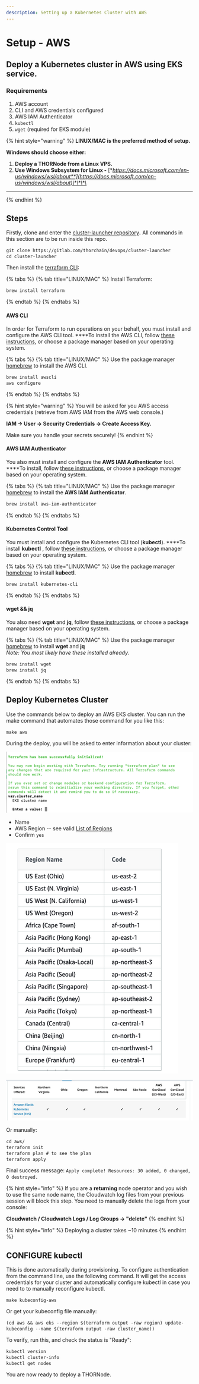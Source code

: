 ```yaml
---
description: Setting up a Kubernetes Cluster with AWS
---
```


# Setup - AWS

## **Deploy a Kubernetes cluster in AWS using EKS service.**

### **Requirements**

1. AWS account
2. CLI and AWS credentials configured
3. AWS IAM Authenticator
4. `kubectl`
5. `wget` \(required for EKS module\)

{% hint style="warning" %}
**LINUX/MAC is the preferred method of setup.**

 **Windows should choose either:**

1. **Deploy a THORNode from a Linux VPS.**
2. **Use Windows Subsystem for Linux -** [**https://docs.microsoft.com/en-us/windows/wsl/about**](https://docs.microsoft.com/en-us/windows/wsl/about)\*\*\*\*

 ****
{% endhint %}

## **Steps**

Firstly, clone and enter the [cluster-launcher repository](https://gitlab.com/thorchain/devops/cluster-launcher)**.** All commands in this section are to be run inside this repo. 

```text
git clone https://gitlab.com/thorchain/devops/cluster-launcher
cd cluster-launcher
```

Then install the [terraform CLI](https://www.terraform.io):

{% tabs %}
{% tab title="LINUX/MAC" %}
Install Terraform:

```text
brew install terraform
```
{% endtab %}
{% endtabs %}

#### **AWS CLI**

In order for Terraform to run operations on your behalf, you must install and configure the AWS CLI tool. ****To install the AWS CLI, follow [these instructions](https://docs.aws.amazon.com/cli/latest/userguide/install-cliv2-mac.html), or choose a package manager based on your operating system.

{% tabs %}
{% tab title="LINUX/MAC" %}
Use the package manager [homebrew](https://formulae.brew.sh/) to install the AWS CLI.

```text
brew install awscli
aws configure
```
{% endtab %}
{% endtabs %}

{% hint style="warning" %}
You will be asked for you AWS access credentials \(retrieve from AWS IAM from the AWS web console.\)  
  
**IAM -&gt; User -&gt; Security Credentials -&gt; Create Access Key.**  
  
Make sure you handle your secrets securely!
{% endhint %}

#### **AWS IAM Authenticator**

You also must install and configure the **AWS IAM Authenticator** tool. ****To install, follow [these instructions](https://docs.aws.amazon.com/eks/latest/userguide/install-aws-iam-authenticator.html), or choose a package manager based on your operating system.

{% tabs %}
{% tab title="LINUX/MAC" %}
Use the package manager [homebrew](https://formulae.brew.sh/) to install the **AWS IAM Authenticator**.

```bash
brew install aws-iam-authenticator
```
{% endtab %}
{% endtabs %}

#### Kubernetes Control Tool

You must install and configure the Kubernetes CLI tool \(**kubectl**\). ****To install **kubectl** , follow [these instructions](https://kubernetes.io/docs/tasks/tools/install-kubectl/), or choose a package manager based on your operating system.

{% tabs %}
{% tab title="LINUX/MAC" %}
Use the package manager [homebrew](https://formulae.brew.sh/) to install **kubectl**.

```text
brew install kubernetes-cli
```
{% endtab %}
{% endtabs %}

#### **wget && jq**

You also need **wget** and **jq**, follow [these instructions](https://www.gnu.org/software/wget/), or choose a package manager based on your operating system.

{% tabs %}
{% tab title="LINUX/MAC" %}
Use the package manager [homebrew](https://formulae.brew.sh/) to install **wget** and **jq**   
_Note: You most likely have these installed already._ 

```text
brew install wget 
brew install jq
```
{% endtab %}
{% endtabs %}

## **Deploy Kubernetes Cluster**

Use the commands below to deploy an AWS EKS cluster. You can run the make command that automates those command for you like this:

```text
make aws
```

During the deploy, you will be asked to enter information about your cluster:

![](../../.gitbook/assets/image%20%2820%29.png)

* Name
* AWS Region -- see valid [List of Regions](https://docs.aws.amazon.com/general/latest/gr/rande.html#regional-endpoints)
* Confirm `yes`

![Regions](../../.gitbook/assets/image%20%2829%29.png)

![Note: AWS EKS is not available in some regions](../../.gitbook/assets/image%20%2825%29.png)

Or manually:

```text
cd aws/
terraform init
terraform plan # to see the plan
terraform apply
```

Final success message: `Apply complete! Resources: 30 added, 0 changed, 0 destroyed.`

{% hint style="info" %}
If you are a **returning** node operator and you wish to use the same node name, the Cloudwatch log files from your previous session will block this step. You need to manually delete the logs from your console:  
  
**Cloudwatch / Cloudwatch Logs / Log Groups -&gt; "delete"**
{% endhint %}

{% hint style="info" %}
Deploying a cluster takes ~10 minutes
{% endhint %}

## CONFIGURE kubectl

This is done automatically during provisioning. To configure authentication from the command line, use the following command. It will get the access credentials for your cluster and automatically configure kubectl in case you need to to manually reconfigure kubectl. 

```text
make kubeconfig-aws
```

Or get your kubeconfig file manually:

```text
(cd aws && aws eks --region $(terraform output -raw region) update-kubeconfig --name $(terraform output -raw cluster_name))
```

To verify, run this, and check the status is "Ready":

```text
kubectl version
kubectl cluster-info
kubectl get nodes
```

You are now ready to deploy a THORNode. 

